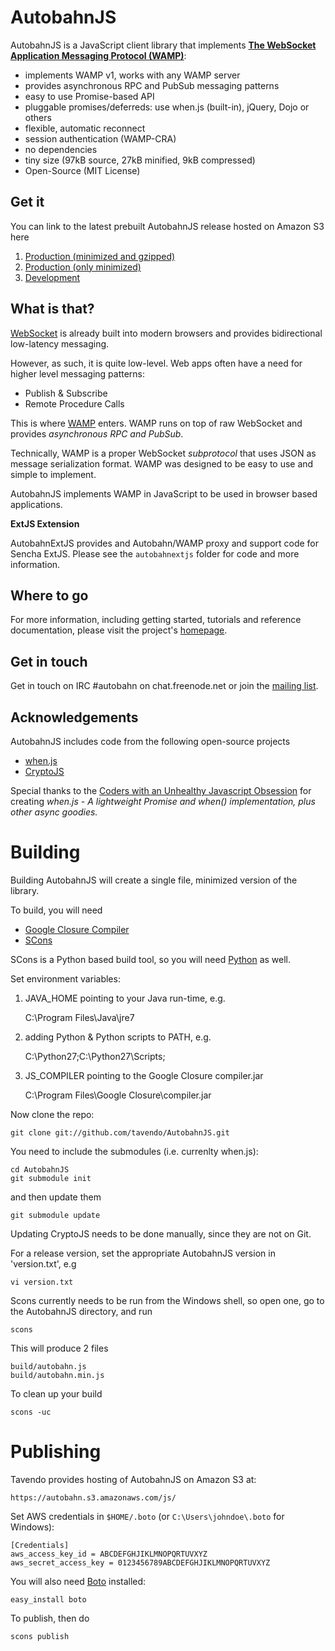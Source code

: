 # AutobahnJS

AutobahnJS is a JavaScript client library that implements **[The WebSocket Application Messaging Protocol (WAMP)](http://wamp.ws/)**:

 * implements WAMP v1, works with any WAMP server
 * provides asynchronous RPC and PubSub messaging patterns
 * easy to use Promise-based API
 * pluggable promises/deferreds: use when.js (built-in), jQuery, Dojo or others
 * flexible, automatic reconnect
 * session authentication (WAMP-CRA)
 * no dependencies
 * tiny size (97kB source, 27kB minified, 9kB compressed)
 * Open-Source (MIT License)


## Get it

You can link to the latest prebuilt AutobahnJS release hosted on Amazon S3 here

  1. [Production (minimized and gzipped)](http://autobahn.s3.amazonaws.com/js/autobahn.min.jgz)
  2. [Production (only minimized)](http://autobahn.s3.amazonaws.com/js/autobahn.min.js)
  3. [Development](http://autobahn.s3.amazonaws.com/js/autobahn.js)


## What is that?

[WebSocket](http://tools.ietf.org/html/rfc6455) is already built into
modern browsers and provides bidirectional low-latency messaging.

However, as such, it is quite low-level. Web apps often have a need for
higher level messaging patterns:

  * Publish & Subscribe
  * Remote Procedure Calls

This is where [WAMP](http://wamp.ws/) enters. WAMP runs on top of raw WebSocket and provides *asynchronous RPC and PubSub*.

Technically, WAMP is a proper WebSocket *subprotocol* that uses JSON as
message serialization format. WAMP was designed to be easy to use and
simple to implement.

AutobahnJS implements WAMP in JavaScript to be used in browser based applications.

**ExtJS Extension**

AutobahnExtJS provides and Autobahn/WAMP proxy and support code for Sencha ExtJS. Please see the `autobahnextjs` folder for code and more information.


## Where to go

For more information, including getting started, tutorials and reference documentation, please visit the project's [homepage](http://autobahn.ws/js).


## Get in touch

Get in touch on IRC #autobahn on chat.freenode.net or join the [mailing list](http://groups.google.com/group/autobahnws).


## Acknowledgements

AutobahnJS includes code from the following open-source projects

  * [when.js](https://github.com/cujojs/when)
  * [CryptoJS](http://code.google.com/p/crypto-js/)

Special thanks to the [Coders with an Unhealthy Javascript Obsession](http://cujojs.com/) for creating *when.js - A lightweight Promise and when() implementation, plus other async goodies.*


# Building

Building AutobahnJS will create a single file, minimized version of the library.

To build, you will need

  * [Google Closure Compiler](http://closure-compiler.googlecode.com/files/compiler-latest.zip)
  * [SCons](http://www.scons.org/)

SCons is a Python based build tool, so you will need [Python](http://python.org/) as well.

Set environment variables:

  1. JAVA_HOME pointing to your Java run-time, e.g.
   
  		C:\Program Files\Java\jre7

  2. adding Python & Python scripts to PATH, e.g.  		
		
 		C:\Python27;C:\Python27\Scripts;

  3. JS_COMPILER pointing to the Google Closure compiler.jar
  
		C:\Program Files\Google Closure\compiler.jar

 

Now clone the repo:

	git clone git://github.com/tavendo/AutobahnJS.git

You need to include the submodules (i.e. currenlty when.js):

	cd AutobahnJS
	git submodule init

and then update them

	git submodule update 

Updating CryptoJS needs to be done manually, since they are not on Git.


For  a release version, set the appropriate AutobahnJS version in 'version.txt', e.g 

    vi version.txt

Scons currently needs to be run from the Windows shell, so open one, go to the AutobahnJS directory, and run

	scons

This will produce 2 files

    build/autobahn.js
    build/autobahn.min.js

To clean up your build

	scons -uc


# Publishing

Tavendo provides hosting of AutobahnJS on Amazon S3 at:

    https://autobahn.s3.amazonaws.com/js/

Set AWS credentials in `$HOME/.boto` (or `C:\Users\johndoe\.boto` for Windows):

    [Credentials]
    aws_access_key_id = ABCDEFGHJIKLMNOPQRTUVXYZ
    aws_secret_access_key = 0123456789ABCDEFGHJIKLMNOPQRTUVXYZ
    
You will also need [Boto](http://docs.pythonboto.org) installed:

    easy_install boto

To publish, then do

    scons publish
